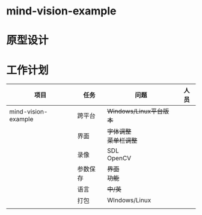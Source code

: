 # mind-vision-example

# 原型设计

# 工作计划

| 项目                | 任务     | 问题                             | 人员 |
| ------------------- | -------- | -------------------------------- | ---- |
| mind-vision-example | 跨平台   | ~~Windows/Linux平台版本~~        |      |
|                     | 界面     | ~~字体调整~~<br />~~菜单栏调整~~ |      |
|                     | 录像     | SDL<br />OpenCV                  |      |
|                     | 参数保存 | ~~界面~~<br />~~功能~~           |      |
|                     | 语言     | ~~中/英~~                        |      |
|                     | 打包     | WIndows/Linux                    |      |
|                     |          |                                  |      |

